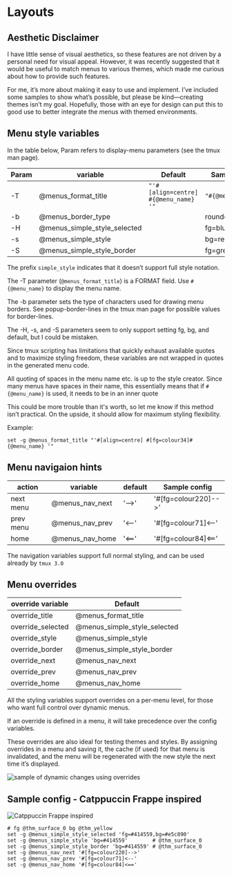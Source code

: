 # Layouts

## Aesthetic Disclaimer

I have little sense of visual aesthetics, so these features are not driven by a personal
need for visual appeal. However, it was recently suggested that it would be useful
to match menus to various themes, which made me curious about how to provide such
features.

For me, it’s more about making it easy to use and implement. I’ve included some
samples to show what’s possible, but please be kind—creating themes isn’t my goal.
Hopefully, those with an eye for design can put this to good use to better integrate
the menus with themed environments.

## Menu style variables

In the table below, Param refers to display-menu parameters (see the tmux man page).

| Param | variable                     | Default                              | Sample config     |
| ----- | ---------------------------- | ------------------------------------ | ----------------- |
| -T    | @menus_format_title          | `"'#[align=centre] #{@menu_name} '"` | `"#{@menu_name}"` |
| -b    | @menus_border_type           |                                      | rounded           |
| -H    | @menus_simple_style_selected |                                      | fg=blue,bg=yellow |
| -s    | @menus_simple_style          |                                      | bg=red            |
| -S    | @menus_simple_style_border   |                                      | fg=green          |

The prefix `simple_style` indicates that it doesn’t support full style notation.

The -T parameter (`@menus_format_title`) is a FORMAT field. Use `#{@menu_name}`
to display the menu name.

The -b parameter sets the type of characters used for drawing menu borders.
See popup-border-lines in the tmux man page for possible values for border-lines.

The -H, -s, and -S parameters seem to only support setting fg, bg, and default,
but I could be mistaken.

Since tmux scripting has limitations that quickly exhaust available quotes and to
maximize styling freedom, these variables are not wrapped in quotes in the
generated menu code.

All quoting of spaces in the menu name etc. is up to the style creator. Since many
menus have spaces in their name, this essentially means that if `#{@menu_name}`
is used, it needs to be in an inner quote

This could be more trouble than it's worth, so let me know if this method isn’t practical.
On the upside, it should allow for maximum styling flexibility.

Example:

```tmux
set -g @menus_format_title "'#[align=centre] #[fg=colour34]#{@menu_name} '"
```

## Menu navigaion hints

| action    | variable        | default | Sample config        |
| --------- | --------------- | ------- | -------------------- |
| next menu | @menus_nav_next | '-->'   | '#[fg=colour220]-->' |
| prev menu | @menus_nav_prev | '<--'   | '#[fg=colour71]<--'  |
| home      | @menus_nav_home | '<=='   | '#[fg=colour84]<=='  |

The navigation variables support full normal styling, and can be used already
by `tmux 3.0`

## Menu overrides

| override variable | Default                      |
| ----------------- | ---------------------------- |
| override_title    | @menus_format_title          |
| override_selected | @menus_simple_style_selected |
| override_style    | @menus_simple_style          |
| override_border   | @menus_simple_style_border   |
| override_next     | @menus_nav_next              |
| override_prev     | @menus_nav_prev              |
| override_home     | @menus_nav_home              |

All the styling variables support overrides on a per-menu level, for those who want full
control over dynamic menus.

If an override is defined in a menu, it will take precedence over the config variables.

These overrides are also ideal for testing themes and styles. By assigning overrides
in a menu and saving it, the cache (if used) for that menu is invalidated,
and the menu will be regenerated with the new style the next time it’s displayed.

![sample of dynamic changes using overrides](https://github.com/user-attachments/assets/e4f1c2b6-fb99-40d8-b8df-9174e9d5d3e3)

## Sample config - Catppuccin Frappe inspired

![Catppuccin Frappe inspired](https://github.com/user-attachments/assets/82bd152a-e577-4e1b-abc0-f959c30a87c3)

```tmux
# fg @thm_surface_0 bg @thm_yellow
set -g @menus_simple_style_selected 'fg=#414559,bg=#e5c890'
set -g @menus_simple_style 'bg=#414559'        # @thm_surface_0
set -g @menus_simple_style_border 'bg=#414559' # @thm_surface_0
set -g @menus_nav_next '#[fg=colour220]-->'
set -g @menus_nav_prev '#[fg=colour71]<--'
set -g @menus_nav_home '#[fg=colour84]<=='
```
